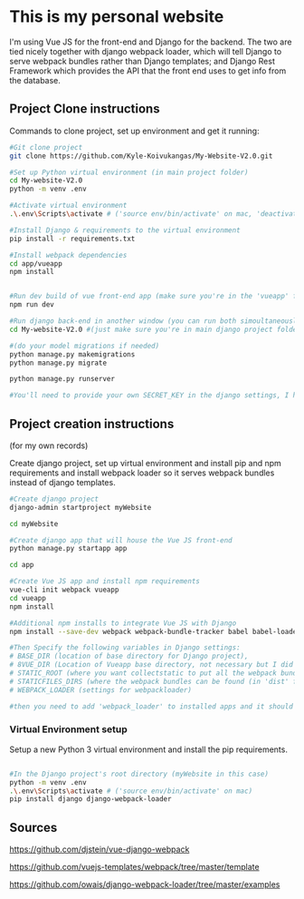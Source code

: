# This is my personal website

I'm using Vue JS for the front-end and Django for the backend. The two are tied nicely together with django webpack loader, which will tell Django to serve webpack bundles rather than Django templates; and Django Rest Framework which provides the API that the front end uses to get info from the database. 

## Project Clone instructions

Commands to clone project, set up environment and get it running:
```bash
#Git clone project
git clone https://github.com/Kyle-Koivukangas/My-Website-V2.0.git

#Set up Python virtual environment (in main project folder)
cd My-website-V2.0
python -m venv .env

#Activate virtual environment
.\.env\Scripts\activate # ('source env/bin/activate' on mac, 'deactivate' will deactivate the virtual env.)

#Install Django & requirements to the virtual environment
pip install -r requirements.txt

#Install webpack dependencies
cd app/vueapp
npm install


#Run dev build of vue front-end app (make sure you're in the 'vueapp' folder)
npm run dev

#Run django back-end in another window (you can run both simoultaneously during development)
cd My-website-V2.0 #(just make sure you're in main django project folder)

#(do your model migrations if needed)
python manage.py makemigrations
python manage.py migrate

python manage.py runserver

#You'll need to provide your own SECRET_KEY in the django settings, I have mine saved in a file called secret_info.py that the settings file imports.

```



## Project creation instructions 
(for my own records)

Create django project, set up virtual environment and install pip and npm requirements and install webpack loader so it serves webpack bundles instead of django templates.
```bash
#Create django project 
django-admin startproject myWebsite

cd myWebsite

#Create django app that will house the Vue JS front-end
python manage.py startapp app

cd app

#Create Vue JS app and install npm requirements
vue-cli init webpack vueapp
cd vueapp
npm install

#Additional npm installs to integrate Vue JS with Django
npm install --save-dev webpack webpack-bundle-tracker babel babel-loader

#Then Specify the following variables in Django settings: 
# BASE_DIR (location of base directory for Django project), 
# 8VUE_DIR (Location of Vueapp base directory, not necessary but I did this for convenience),  
# STATIC_ROOT (where you want collectstatic to put all the webpack bundles that will be served),
# STATICFILES_DIRS (where the webpack bundles can be found (in 'dist' folder by default for Vue JS)), 
# WEBPACK_LOADER (settings for webpackloader)

#then you need to add 'webpack_loader' to installed apps and it should be good to go.
```

### Virtual Environment setup
Setup a new Python 3 virtual environment and install the pip requirements.
```bash

#In the Django project's root directory (myWebsite in this case)
python -m venv .env
.\.env\Scripts\activate # ('source env/bin/activate' on mac)
pip install django django-webpack-loader

```



## Sources 

https://github.com/djstein/vue-django-webpack

https://github.com/vuejs-templates/webpack/tree/master/template

https://github.com/owais/django-webpack-loader/tree/master/examples

